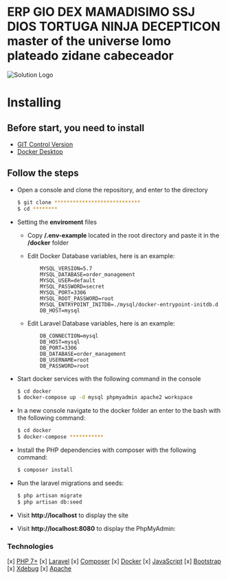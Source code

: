 # ERP GIO DEX MAMADISIMO SSJ DIOS TORTUGA NINJA DECEPTICON master of the universe lomo plateado zidane cabeceador

![Solution Logo](https://serving.photos.photobox.com/44990638669a326e90cfa17bcae272834892d1f2007bd5c2257d9c6a143aab1058c00a0c.jpg)

# Installing

## Before start, you need to install
* [GIT Control Version](https://git-scm.com/)
* [Docker Desktop](https://www.docker.com/)

## Follow the steps

  * Open a console and clone the repository, and enter to the directory
    ```sh
    $ git clone ****************************
    $ cd ********
    ```
  * Setting the **enviroment** files
    * Copy **/.env-example** located in the root directory and paste it in the **/docker** folder
    * Edit Docker Database variables, here is an example:
        ```env
            MYSQL_VERSION=5.7
            MYSQL_DATABASE=order_management
            MYSQL_USER=default
            MYSQL_PASSWORD=secret
            MYSQL_PORT=3306
            MYSQL_ROOT_PASSWORD=root
            MYSQL_ENTRYPOINT_INITDB=./mysql/docker-entrypoint-initdb.d
            DB_HOST=mysql
        ```
    
    * Edit Laravel Database variables, here is an example:
        ```env
            DB_CONNECTION=mysql
            DB_HOST=mysql
            DB_PORT=3306
            DB_DATABASE=order_management
            DB_USERNAME=root
            DB_PASSWORD=root
        ```

  * Start docker services with the following command in the console
    ```sh
    $ cd docker
    $ docker-compose up -d mysql phpmyadmin apache2 workspace
    ```
    
  * In a new console navigate to the docker folder an enter to the bash with the following command:
    ```sh
    $ cd docker
    $ docker-compose ***********
    ```
  * Install the PHP dependencies with composer with the following command:
    ```sh
    $ composer install
    ```
    
  * Run the laravel migrations and seeds:
    ```sh
    $ php artisan migrate
    $ php artisan db:seed
    ```
  * Visit **http://localhost** to display the site
  * Visit **http://localhost:8080** to display the PhpMyAdmin:
  
### Technologies

[x] [PHP 7+](https://www.php.net/)
[x] [Laravel](https://laravel.com/)
[x] [Composer](https://getcomposer.org/)
[x] [Docker](https://www.docker.com/)
[x] [JavaScript](https://www.javascript.com/)
[x] [Bootstrap](https://getbootstrap.com/)
[x] [Xdebug](https://xdebug.org/)
[x] [Apache](https://www.apache.org/)
